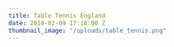 ```yaml
---
title: Table Tennis England
date: 2018-02-09 17:18:00 Z
thumbnail_image: "/uploads/table_tennis.png"
---
```



